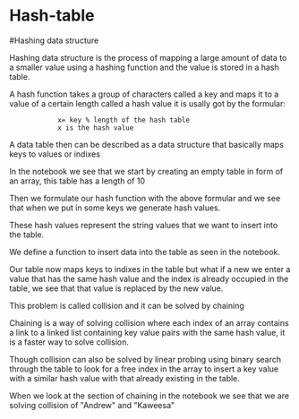 # Hash-table
 #Hashing data structure 
 
Hashing data structure is the process of mapping a large amount of data to a smaller value using a hashing function and the    value is stored in a hash table.

A hash function takes a group of characters called a key and maps it to a value of a certain length called a hash value it is usally got by the formular:

                x= key % length of the hash table
                x is the hash value
                
A data table then can be described as a data structure that basically maps keys to values or indixes

In the notebook we see that we start by creating an empty table in form of an array, this table has a length of 10 

 Then we formulate our hash function with the above formular and we see that when we put in some keys we generate hash values.
 
 These hash values represent the string values that we want to insert into the table.
 
 We define a function to insert data into the table as seen in the notebook.
 
 Our table now maps keys to indixes in the table but what if a new we enter a value that has the same hash value and the index is 
 already occupied in the table, we see that that value is replaced by the new value.
 
 This problem is called collision and it can be solved by chaining
 
 Chaining is a way of solving collision where each index of an array contains a link to a linked list containing key value pairs with the same hash value, it is a faster way to solve collision.
 
 Though collision can also be solved by linear probing using binary search through the table to look for a free index in the array to insert a key value with a similar hash value with that already existing in the table.
 
 When we look at the section of chaining in the notebook we see that we are solving collision of "Andrew" and "Kaweesa"
 
 
 
 
 
 
 
 
 


